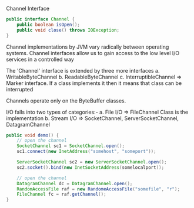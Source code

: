 
Channel Interface

```java
public interface Channel {
	public boolean isOpen();
	public void close() throws IOException;
}
```

Channel implementations by JVM vary radically between operating systems.
Channel interfaces allow us to gain access to the low level I/O services in a controlled way

The 'Channel' interface is extended by three more interfaces
a. WritableByteChannel
b. ReadableByteChannel
c. InterruptibleChannel => Marker interface. If a class implements it then it means that class can be interrupted

Channels operate only on the ByteBuffer classes.

I/O falls into two types of categories:-
a. File I/O => FileChannel Class is the implementation
b. Stream I/O => SocketChannel, ServerSocketChannel, DatagramChannel

```java
public void demo() {
	// open the channel
	SocketChannel sc1 = SocketChannel.open();
	sc1.connect(new InetAddress("somehost", "someport"));

	ServerSocketChannel sc2 = new ServerSocketChannel.open();
	sc2.socket().bind(new InetSocketAddress(somelocalport));

	// open the channel
	DatagramChannel dc = DatagramChannel.open();
	RandomAccessFile raf = new RandomeAccessFile("somefile", "r");
	FileChannel fc = raf.getChannel();
}
```